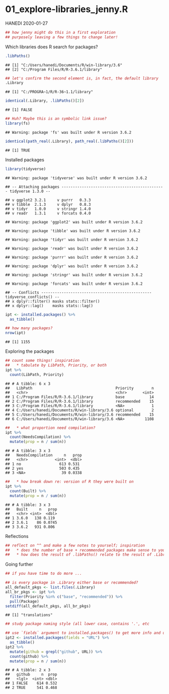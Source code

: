 01\_explore-libraries\_jenny.R
================
HANEDI
2020-01-27

``` r
## how jenny might do this in a first exploration
## purposely leaving a few things to change later!
```

Which libraries does R search for packages?

``` r
.libPaths()
```

    ## [1] "C:/Users/hanedi/Documents/R/win-library/3.6"
    ## [2] "C:/Program Files/R/R-3.6.1/library"

``` r
## let's confirm the second element is, in fact, the default library
.Library
```

    ## [1] "C:/PROGRA~1/R/R-36~1.1/library"

``` r
identical(.Library, .libPaths()[2])
```

    ## [1] FALSE

``` r
## Huh? Maybe this is an symbolic link issue?
library(fs)
```

    ## Warning: package 'fs' was built under R version 3.6.2

``` r
identical(path_real(.Library), path_real(.libPaths()[2]))
```

    ## [1] TRUE

Installed packages

``` r
library(tidyverse)
```

    ## Warning: package 'tidyverse' was built under R version 3.6.2

    ## -- Attaching packages ---------------------------------------------- tidyverse 1.3.0 --

    ## v ggplot2 3.2.1     v purrr   0.3.3
    ## v tibble  2.1.3     v dplyr   0.8.3
    ## v tidyr   1.0.0     v stringr 1.4.0
    ## v readr   1.3.1     v forcats 0.4.0

    ## Warning: package 'ggplot2' was built under R version 3.6.2

    ## Warning: package 'tibble' was built under R version 3.6.2

    ## Warning: package 'tidyr' was built under R version 3.6.2

    ## Warning: package 'readr' was built under R version 3.6.2

    ## Warning: package 'purrr' was built under R version 3.6.2

    ## Warning: package 'dplyr' was built under R version 3.6.2

    ## Warning: package 'stringr' was built under R version 3.6.2

    ## Warning: package 'forcats' was built under R version 3.6.2

    ## -- Conflicts ------------------------------------------------- tidyverse_conflicts() --
    ## x dplyr::filter() masks stats::filter()
    ## x dplyr::lag()    masks stats::lag()

``` r
ipt <- installed.packages() %>%
  as_tibble()

## how many packages?
nrow(ipt)
```

    ## [1] 1155

Exploring the packages

``` r
## count some things! inspiration
##   * tabulate by LibPath, Priority, or both
ipt %>%
  count(LibPath, Priority)
```

    ## # A tibble: 6 x 3
    ##   LibPath                                     Priority        n
    ##   <chr>                                       <chr>       <int>
    ## 1 C:/Program Files/R/R-3.6.1/library          base           14
    ## 2 C:/Program Files/R/R-3.6.1/library          recommended    15
    ## 3 C:/Program Files/R/R-3.6.1/library          <NA>            1
    ## 4 C:/Users/hanedi/Documents/R/win-library/3.6 optional        2
    ## 5 C:/Users/hanedi/Documents/R/win-library/3.6 recommended    15
    ## 6 C:/Users/hanedi/Documents/R/win-library/3.6 <NA>         1108

``` r
##   * what proportion need compilation?
ipt %>%
  count(NeedsCompilation) %>%
  mutate(prop = n / sum(n))
```

    ## # A tibble: 3 x 3
    ##   NeedsCompilation     n   prop
    ##   <chr>            <int>  <dbl>
    ## 1 no                 613 0.531 
    ## 2 yes                503 0.435 
    ## 3 <NA>                39 0.0338

``` r
##   * how break down re: version of R they were built on
ipt %>%
  count(Built) %>%
  mutate(prop = n / sum(n))
```

    ## # A tibble: 3 x 3
    ##   Built     n   prop
    ##   <chr> <int>  <dbl>
    ## 1 3.6.0   138 0.119 
    ## 2 3.6.1    86 0.0745
    ## 3 3.6.2   931 0.806

Reflections

``` r
## reflect on ^^ and make a few notes to yourself; inspiration
##   * does the number of base + recommended packages make sense to you?
##   * how does the result of .libPaths() relate to the result of .Library?
```

Going further

``` r
## if you have time to do more ...

## is every package in .Library either base or recommended?
all_default_pkgs <- list.files(.Library)
all_br_pkgs <- ipt %>%
  filter(Priority %in% c("base", "recommended")) %>%
  pull(Package)
setdiff(all_default_pkgs, all_br_pkgs)
```

    ## [1] "translations"

``` r
## study package naming style (all lower case, contains '.', etc

## use `fields` argument to installed.packages() to get more info and use it!
ipt2 <- installed.packages(fields = "URL") %>%
  as_tibble()
ipt2 %>%
  mutate(github = grepl("github", URL)) %>%
  count(github) %>%
  mutate(prop = n / sum(n))
```

    ## # A tibble: 2 x 3
    ##   github     n  prop
    ##   <lgl>  <int> <dbl>
    ## 1 FALSE    614 0.532
    ## 2 TRUE     541 0.468
